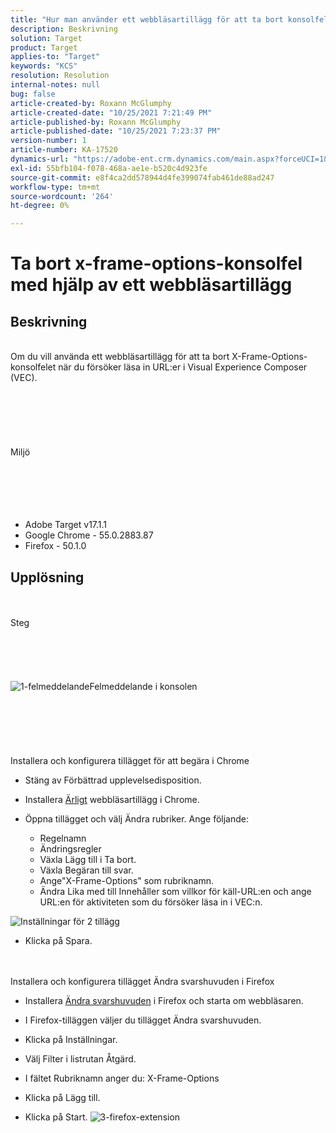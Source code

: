 ```yaml
---
title: "Hur man använder ett webbläsartillägg för att ta bort konsolfel för x-frame-options"
description: Beskrivning
solution: Target
product: Target
applies-to: "Target"
keywords: "KCS"
resolution: Resolution
internal-notes: null
bug: false
article-created-by: Roxann McGlumphy
article-created-date: "10/25/2021 7:21:49 PM"
article-published-by: Roxann McGlumphy
article-published-date: "10/25/2021 7:23:37 PM"
version-number: 1
article-number: KA-17520
dynamics-url: "https://adobe-ent.crm.dynamics.com/main.aspx?forceUCI=1&pagetype=entityrecord&etn=knowledgearticle&id=833768cb-c835-ec11-b6e6-000d3a3485ea"
exl-id: 55bfb104-f078-468a-ae1e-b520c4d923fe
source-git-commit: e8f4ca2dd578944d4fe399074fab461de88ad247
workflow-type: tm+mt
source-wordcount: '264'
ht-degree: 0%

---
```


# Ta bort x-frame-options-konsolfel med hjälp av ett webbläsartillägg

## Beskrivning

<br>Om du vill använda ett webbläsartillägg för att ta bort X-Frame-Options-konsolfelet när du försöker läsa in URL:er i Visual Experience Composer (VEC).<br><br><br> <br><br> <br><br>Miljö<br><br><br><br> <br><br>
- Adobe Target v17.1.1
- Google Chrome - 55.0.2883.87
- Firefox - 50.1.0



## Upplösning

<br><br>Steg<br><br><br><br><br><br>![1-felmeddelande](https://helpx.adobe.com/content/dam/help/en/target/kb/how-to-use-a-browser-extension-to-remove-x-frame-options-console/jcr%3acontent/main-pars/image/1-errormessage.jpg "1-felmeddelande")Felmeddelande i konsolen<br><br><br><br><br> <br><br>Installera och konfigurera tillägget för att begära i Chrome
- Stäng av Förbättrad upplevelsedisposition.


- Installera [Ärligt](https://chrome.google.com/webstore/detail/requestly/mdnleldcmiljblolnjhpnblkcekpdkpa?hl=en) webbläsartillägg i Chrome.


- Öppna tillägget och välj Ändra rubriker. Ange följande:

   - Regelnamn
   - Ändringsregler
   - Växla Lägg till i Ta bort.
   - Växla Begäran till svar.
   - Ange&quot;X-Frame-Options&quot; som rubriknamn.
   - Ändra Lika med till Innehåller som villkor för käll-URL:en och ange URL:en för aktiviteten som du försöker läsa in i VEC:n.

![Inställningar för 2 tillägg](https://helpx.adobe.com/content/dam/help/en/target/kb/how-to-use-a-browser-extension-to-remove-x-frame-options-console/jcr%3acontent/main-pars/procedure/proc_par/step_2/step_par/image/2-extension-settings.png "Inställningar för 2 tillägg")


- Klicka på Spara.



 <br><br>Installera och konfigurera tillägget Ändra svarshuvuden i Firefox
- Installera [Ändra svarshuvuden](https://addons.mozilla.org/en-us/firefox/addon/modify-response-headers/) i Firefox och starta om webbläsaren.


- I Firefox-tilläggen väljer du tillägget Ändra svarshuvuden.


- Klicka på Inställningar.


- Välj Filter i listrutan Åtgärd.


- I fältet Rubriknamn anger du: X-Frame-Options


- Klicka på Lägg till.


- Klicka på Start.
   ![3-firefox-extension](https://helpx.adobe.com/content/dam/help/en/target/kb/how-to-use-a-browser-extension-to-remove-x-frame-options-console/jcr%3acontent/main-pars/procedure_1532616470/proc_par/step_1817832849/step_par/image/3-firefox-extension.png "3-firefox-extension")
